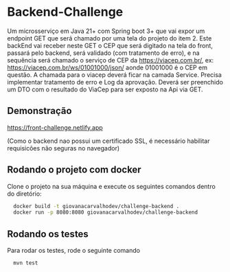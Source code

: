 
# Backend-Challenge

Um microsserviço em Java 21+ com Spring boot 3+ que vai expor um endpoint GET que será chamado por uma tela do projeto do item 2. Este backEnd vai receber neste GET o CEP que será digitado na tela do front, passará pelo backend, será validado (com tratamento de erro), e na sequência será chamado o serviço de CEP da https://viacep.com.br/, ex: https://viacep.com.br/ws/01001000/json/  aonde 01001000 é o CEP em questão. A chamada para o viacep deverá ficar na camada Service. Precisa implementar tratamento de erro e Log da aprovação. Deverá ser preenchido um DTO com o resultado do ViaCep para ser exposto na Api via GET. 


## Demonstração

https://front-challenge.netlify.app

(Como o backend nao possui um certificado SSL, é necessário habilitar requisicões não seguras no navegador)
## Rodando o projeto com docker

Clone o projeto na sua máquina e execute os seguintes comandos dentro do diretório:

```bash
  docker build -t giovanacarvalhodev/challenge-backend .   
  docker run -p 8080:8080 giovanacarvalhodev/challenge-backend
```
    
## Rodando os testes

Para rodar os testes, rode o seguinte comando

```bash
  mvn test
```
